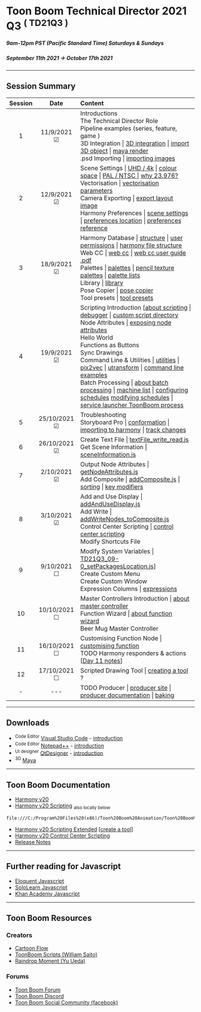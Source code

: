 # Toon Boom Technical Director 2021 Q3     <sup>( TD21Q3 )</sup>
##### 9am-12pm PST (Pacific Standard Time) Saturdays & Sundays
##### September 11th 2021 -> October 17th 2021
---
## Session Summary
| Session | Date | Content |
| :----:|:----:|:---|                                       
| 1 | 11/9/2021 &#9745; |Introductions <br>The Technical Director Role <br>Pipeline examples (series, feature, game )<br>3D Integration \|  [3D integration](https://docs.toonboom.com/help/harmony-20/premium/3d-integration/import-as-3d-object.html)  \|  [import 3D object](https://docs.toonboom.com/help/harmony-20/premium/3d-integration/import-as-3d-object.html)   \|  [maya render](https://docs.toonboom.com/help/harmony-20/premium/3d-integration/about-3d-integration.html) <br>.psd Importing \|  [importing images](https://docs.toonboom.com/help/harmony-20/premium/import/import-bitmap-image.html)                                     
| 2 | 12/9/2021 &#9745;|Scene Settings \|  [UHD / 4k](https://en.wikipedia.org/wiki/4K_resolution)   \|  [colour space](https://www.richardlackey.com/choosing-video-color-space/#:~:text=sRGB%20is%20a%20display%20referred,the%20same%20gamut%20as%20Rec.)     \|  [PAL / NTSC ](https://www.howtogeek.com/428987/whats-the-difference-between-ntsc-and-pal/#:~:text=Americans%20Use%20NTSC%3B%20Everybody%20Else,and%20parts%20of%20South%20America.) \| [why 23.976?](https://www.premiumbeat.com/blog/beginners-guide-to-frame-rates/#:~:text=23.976fps%2C%2029.97fps%2C%2059.94fps)<br>Vectorisation \|  [vectorisation parameters](https://docs.toonboom.com/help/harmony-20/premium/reference/dialog-box/vectorization-parameters-dialog-box.html)<br>Camera Exporting \|  [export layout image](https://docs.toonboom.com/help/harmony-20/premium/reference/dialog-box/export-layout-image-dialog-box.html?Highlight=layout%20camera) <br> Harmony Preferences \|  [scene settings](https://docs.toonboom.com/help/harmony-20/premium/reference/dialog-box/scene-settings-dialog-box.html)     \|  [preferences location](https://docs.toonboom.com/help/harmony-20/premium/preferences-guide/pref-file-location.html)    \|  [preferences reference](https://docs.toonboom.com/help/harmony-20/premium/preferences-guide/about-preference-reference.html)|                                        
| 3 | 18/9/2021 &#9745;|Harmony Database \|  [structure](https://docs.toonboom.com/help/harmony-20/premium/project-creation/about-database-structure.html)  \| [user permissions](https://docs.toonboom.com/help/harmony-21/control-center/control-center/user-type-restriction.html?Highlight=user%20permissions)  \| [ harmony file structure](https://docs.toonboom.com/help/harmony-21/premium/project-creation/about-file-structure.html)<br> Web CC  \| [web cc](https://docs.toonboom.com/help/harmony-15/premium/server/webcc/about-webcc.html) \| [web cc user guide .pdf](https://docs.toonboom.com/download/harmony/20.0/other/Harmony_20_WebCC_User_Guide.pdf)  <br> Palettes   \|  [palettes](https://docs.toonboom.com/help/harmony-20/premium/colour/about-palette.html)  \|  [pencil texture palettes](https://docs.toonboom.com/help/harmony-20/premium/drawing/about-pencil-texture-palettes.html) \| [palette lists](https://docs.toonboom.com/help/harmony-20/premium/colour/about-palette-lists.html) <br> Library \|  [library](https://docs.toonboom.com/help/harmony-20/advanced/library/about-library.html) <br>Pose Copier \|  [pose copier](https://learn.toonboom.com/modules/setting-the-pose-copier) <br>Tool presets   \|  [tool presets](https://docs.toonboom.com/help/harmony-20/premium/drawing/tool-presets.html?Highlight=tool%20presets)   
| 4 | 19/9/2021 &#9745;|  Scripting Introduction [[about scripting](https://docs.toonboom.com/help/harmony-20/premium/scripting/about-scripting.html?Highlight=qt)  \|  [debugger](https://docs.toonboom.com/help/harmony-20/premium/scripting/troubleshoot-script-error.html?Highlight=debugger)  \|  [custom script directory](https://docs.toonboom.com/help/harmony-20/premium/scripting/store-script-custom-folder.html?Highlight=TOONBOOM_GLOBAL_SCRIPT_LOCATION)<br> Node Attributes  \| [exposing node attributes](https://docs.toonboom.com/help/harmony-20/premium/scripting/show-node-attributes.html) <br> Hello World <br> Functions as Buttons <br>  Sync Drawings     <br> Command Line & Utilities \|  [utilities](https://docs.toonboom.com/help/harmony-20/premium/utilities/introduction-utilities.html) \| [pix2vec](https://docs.toonboom.com/help/harmony-20/premium/utilities/pix2vec-utility.html?Highlight=pix2vec)  \|  [utransform](https://docs.toonboom.com/help/harmony-20/premium/utilities/utransform-utility.html)  \|  [command line examples](./TD21Q3_CommandLine)     <br>Batch Processing  \| [about batch processing](https://docs.toonboom.com/help/harmony-20/installation/installation/batch/about-batch-processing.html) \| [machine list](https://docs.toonboom.com/help/harmony-20/installation/installation/batch/create-machine-list-file.html)  \| [configuring schedules](https://docs.toonboom.com/help/harmony-20/installation/installation/batch/about-batch-processing-schedule.html) [modifying schedules](https://docs.toonboom.com/help/harmony-20/installation/installation/batch/change-default-schedules.html?Highlight=setdef)   \| [service launcher ToonBoom process](https://docs.toonboom.com/help/harmony-20/installation/installation/tools/service-launcher/service-launcher-toonboom-process-tab.html)                   
| 5 | 25/10/2021 &#9745;| Troubleshooting  <br>Storyboard Pro  \| [conformation](https://learn.toonboom.com/modules/board-conformation/topic/about-conformation) \| [importing to harmony](https://docs.toonboom.com/help/harmony-20/control-center/control-center/import-scene-control-center.html?Highlight=.dat) \| [track changes](https://docs.toonboom.com/help/storyboard-pro-6/storyboard/reference/dialogs/track-changes-window.html) 
| 6 | 26/10/2021 &#9745;|  Create Text File \| [textFile_write_read.js](TD21Q3_Scripts/TD21Q3_06-1_textFile_write_read.js) <br> Get Scene Information  \| [sceneInformation.js](TD21Q3_Scripts/TD21Q3_06-2_sceneInformation.js) |
| 7 | 2/10/2021 &#9745;| Output Node Attributes \| [getNodeAttributes.js](TD21Q3_Scripts/TD21Q3_07-1_getNodeAttributes.js) <br> Add Composite \| [addComposite.js](TD21Q3_Scripts/TD21Q3_07-2_addComposite.js)  \|  [sorting](https://github.com/ToonTools/TD_Course_2021_Q3/tree/main/TD21Q3_Scripts#sorting)  \| [key modifiers](https://github.com/ToonTools/TD_Course_2021_Q3/tree/main/TD21Q3_Scripts#key-modifiers)
| 8 | 3/10/2021 &#9745;| Add and Use Display \| [addAndUseDisplay.js](TD21Q3_Scripts/TD21Q3_08-1_addAndUseDisplay.js) <br> Add Write \| [addWriteNodes_toComposite.js](TD21Q3_Scripts/TD21Q3_08-2_addWriteNodes_toComposite.js)<br> Control Center Scripting  \| [control center scripting](https://docs.toonboom.com/help/harmony-20/scripting/dbscript/index.html) <br>  Modify Shortcuts File
| 9 | 9/10/2021 &#9744;| Modify System Variables  \| [TD21Q3_09-0_setPackagesLocation.js](./TD21Q3_Scripts/TD21Q3_09-0_setPackagesLocation.js)] <br>Create Custom Menu<br> Create Custom Window<br>  Expression Columns   \|  [expressions](https://docs.toonboom.com/help/harmony-15/premium/motion-path/about-expression-column.html)   |
| 10 | 10/10/2021 &#9744;|  Master Controllers Introduction \|  [about master controller](https://docs.toonboom.com/help/harmony-20/premium/master-controller/about-master-controller.html?Highlight=master%20controllers) <br> Function Wizard \| [about function wizard](https://docs.toonboom.com/help/harmony-20/premium/master-controller/about-function-wizard.html)<br> Beer Mug Master Controller |
| 11 | 16/10/2021 &#9744;| Customising Function Node \|  [customising function](https://docs.toonboom.com/help/harmony-20/premium/master-controller/function-wizard-customize-function.html) <br> TODO Harmony responders & actions [[Day 11 notes](https://github.com/ToonTools/TD_Course_2021_Q2/tree/main/Notes#day-11)]|
| 12 | 17/10/2021 &#9744;| Scripted Drawing Tool  \|  [creating a tool](https://docs.toonboom.com/help/harmony-20/scripting/extended/tutorial-tool-creation.html) <br> ?
| - | --- | TODO Producer  \|  [producer site](https://www.toonboom.com/products/producer) \|  [producer documentation](https://docs.toonboom.com/help/producer-20/about/index.html) \|  [baking](https://docs.toonboom.com/help/producer-20/user-guide/about-send-harmony.html) ||

 - - - -
 
## Downloads
* <sup>Code Editor</sup> [Visual Studio Code](https://code.visualstudio.com/Download) -  [introduction](https://code.visualstudio.com/docs/introvideos/basics) 
* <sup>Code Editor</sup> [Notepad++](https://notepad-plus-plus.org/downloads/)  - [introduction](https://www.youtube.com/watch?v=FOfGv_c6ZrQ)
* <sup>UI designer</sup> [QtDesigner](https://build-system.fman.io/qt-designer-download) - [introduction](https://www.youtube.com/watch?v=0Po3tE9yUcU)
* <sup>3D</sup> [Maya](https://www.autodesk.com/products/maya/overview?us_oa=dotcom-us&us_si=727e9810-5071-45a2-9ef3-bc2fce6c60ce&us_st=maya&us_pt=MAYAUL)

 - - - -
 
## Toon Boom Documentation
* [Harmony v20](https://docs.toonboom.com/help/harmony-20/premium/book/index.html)
* [Harmony v20 Scripting](https://docs.toonboom.com/help/harmony-20/scripting/script/index.html)
<sub>also locally below</sub>
```
file:///C:/Program%20Files%20(x86)/Toon%20Boom%20Animation/Toon%20Boom%20Harmony%2020%20Premium/help/script/index.html
```
* [Harmony v20 Scripting Extended](https://docs.toonboom.com/help/harmony-20/scripting/extended/) [[create a tool](https://docs.toonboom.com/help/harmony-20/scripting/extended/tutorial-tool-creation.html)]
* [Harmony v20 Control Center Scripting](https://docs.toonboom.com/help/harmony-20/scripting/dbscript/index.html)
* [Release Notes](https://desk.toonboom.com/hc/en-us/categories/360002501214-Release-Notes)

 - - - -

## Further reading for Javascript

* [Eloquent Javascript](https://eloquentjavascript.net/)
* [SoloLearn Javascript](https://www.sololearn.com/learning/1024)
* [Khan Academy Javascript](https://www.khanacademy.org/computing/computer-programming/programming)
 - - - -
 
## Toon Boom Resources
### Creators
* [Cartoon Flow](http://www.cartoonflow.com/)
* [ToonBoom Scripts (William Saito)](https://toonboomscripts.wordpress.com/)
* [Raindrop Moment (Yu Ueda)](http://raindropmoment.com/harmony-script/)
### Forums
* [Toon Boom Forum](https://forums.toonboom.com/)
* [Toon Boom Discord](https://discord.gg/toonboom)
* [Toon Boom Social Community (facebook)](https://www.facebook.com/groups/21486806098/)




